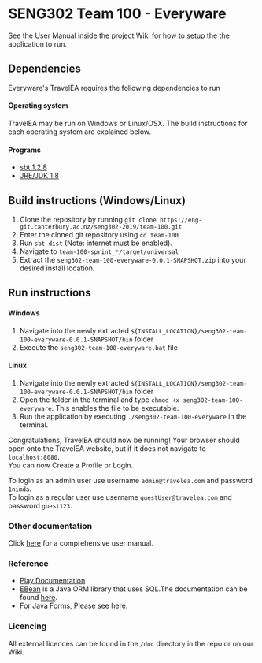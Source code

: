 # SENG302 Team 100 - Everyware
See the User Manual inside the project Wiki for how to setup the the application to run.

## Dependencies

Everyware's TravelEA requires the following dependencies to run

#### Operating system
TravelEA may be run on Windows or Linux/OSX. The build instructions for each operating system are explained below.

#### Programs

* [sbt 1.2.8](https://www.scala-sbt.org/download.html)
* [JRE/JDK 1.8](https://www.oracle.com/technetwork/java/javase/downloads/jre8-downloads-2133155.html)

## Build instructions (Windows/Linux)
1. Clone the repository by running `git clone https://eng-git.canterbury.ac.nz/seng302-2019/team-100.git`
2. Enter the cloned git repository using `cd team-100`
3. Run `sbt dist` (Note: internet must be enabled).
4. Navigate to `team-100-sprint_*/target/universal`
5. Extract the `seng302-team-100-everyware-0.0.1-SNAPSHOT.zip` into your desired install location.

## Run instructions

#### Windows
1. Navigate into the newly extracted `${INSTALL_LOCATION}/seng302-team-100-everyware-0.0.1-SNAPSHOT/bin` folder
2. Execute the `seng302-team-100-everyware.bat` file

#### Linux
1. Navigate into the newly extracted `${INSTALL_LOCATION}/seng302-team-100-everyware-0.0.1-SNAPSHOT/bin` folder
2. Open the folder in the terminal and type `chmod +x seng302-team-100-everyware`. This enables the file to be executable. 
3. Run the application by executing `./seng302-team-100-everyware` in the terminal.

Congratulations, TravelEA should now be running!
Your browser should open onto the TravelEA website, but if it does not navigate to `localhost:8080`.  
You can now Create a Profile or Login.  

To login as an admin user use username `admin@travelea.com` and password `1nimda`.  
To login as a regular user use username `guestUser@travelea.com` and password `guest123`.

### Other documentation

Click [here](https://eng-git.canterbury.ac.nz/seng302-2019/team-100/wikis/Product/User-Manual) for a comprehensive user manual. 

### Reference
* [Play Documentation](https://playframework.com/documentation/latest/Home)
* [EBean](https://www.playframework.com/documentation/latest/JavaEbean) is a Java ORM library that uses SQL.The documentation can be found [here](https://ebean-orm.github.io/).
* For Java Forms, Please see [here](<https://playframework.com/documentation/latest/JavaForms>).

### Licencing
All external licences can be found in the `/doc` directory in the repo or on our Wiki.
